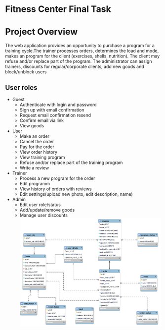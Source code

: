 # Fitness Center Final Task
# Project Overview
The web application provides an opportunity to purchase a program for a training cycle.The trainer processes orders, determines the load and mode, makes an program for the client (exercises, shells, nutrition). The client may refuse and/or replace part of the program. The administrator can assign trainers, discounts for regular/corporate clients, add new goods and block/unblock users
## User roles
* Guest
    + Authenticate with login and password
    + Sign up with email confirmation
    + Request email confirmation resend
    + Confirm email via link
    + View goods
* User
    + Make an order
    + Cancel the order
    + Pay for the order
    + View order history
    + View training program
    + Refuse and/or replace part of the training program
    + Write a review
* Trainer
    + Process a new program for the order
    + Edit programm
    + View history of orders with reviews
    + Edit settings(upload new photo, edit description, name)
* Admin
    + Edit user role/status
    + Add/update/remove goods
    + Manage user discounts
![database](sql/diagram.png)
